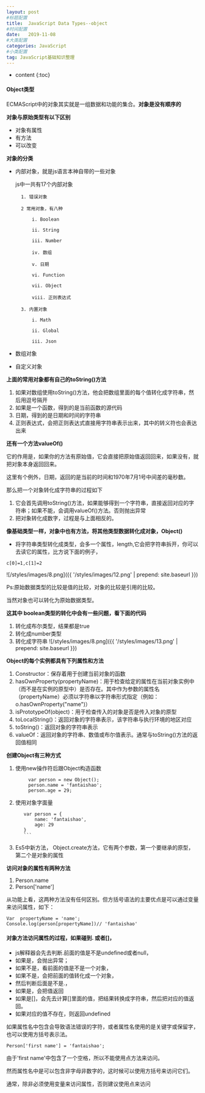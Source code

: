 ```yaml
---
layout: post
#标题配置
title:  JavaScript Data Types--object
#时间配置
date:   2019-11-08
#大类配置
categories: JavaScript
#小类配置
tag: JavaScript基础知识整理
---
```


* content
{:toc}



#### Object类型

ECMAScript中的对象其实就是一组数据和功能的集合。**对象是没有顺序的**

**对象与原始类型有以下区别**
* 对象有属性
* 有方法
* 可以改变

**对象的分类**
* 内部对象，就是js语言本神自带的一些对象

	js中一共有17个内部对象

		1. 错误对象

		2 常用对象，有八种

			i. Boolean

			ii. String

			iii. Number

			iv. 数组

			v. 日期

			vi. Function

			vii. Object

			viii. 正则表达式

		3. 内置对象 

			i. Math

			ii. Global

			iii. Json

* 数组对象
* 自定义对象

**上面的常用对象都有自己的toString()方法**

1. 如果对数组使用toString()方法，他会把数组里面的每个值转化成字符串，然后用逗号隔开
2. 如果是一个函数，得到的是当前函数的源代码
3. 日期，得到的是日期和时间的字符串
4. 正则表达式，会把正则表达式直接用字符串表示出来，其中的转义符也会表达出来

**还有一个方法valueOf()**

它的作用是，如果你的方法有原始值，它会直接把原始值返回回来，如果没有，就把对象本身返回回来。

这里有个例外，日期，返回的是当前的时间和1970年7月1号中间差的毫秒数。

那么把一个对象转化成字符串的过程如下

1. 它会首先调用toString()方法，如果能够得到一个字符串，直接返回对应的字符串；如果不能，会调用valueOf()方法。否则抛出异常
2. 把对象转化成数字，过程是与上面相反的。


**像基础类型一样，对象中也有方法，将其他类型数据转化成对象，Object()**

* 将字符串类型转化成类型，会多一个属性，length,它会把字符串拆开，你可以去读它的属性，比方说下面的例子，

```
c[0]=1,c[1]=2
```

![/styles/images/8.png]({{ '/styles/images/12.png' | prepend: site.baseurl  }})

Ps:原始数据类型的比较是值的比较，对象的比较是引用的比较。

当然对象也可以转化为原始数据类型。

**这其中 boolean类型的转化中会有一些问题，看下面的代码**
1. 转化成布尔类型，结果都是true
2. 转化成number类型
3. 转化成字符串
![/styles/images/8.png]({{ '/styles/images/13.png' | prepend: site.baseurl  }})

**Object的每个实例都具有下列属性和方法**
1. Constructor：保存着用于创建当前对象的函数
2. hasOwnProperty(propertyName)：用于检查给定的属性在当前对象实例中（而不是在实例的原型中）是否存在。其中作为参数的属性名（propertyName）必须以字符串以字符串形式指定（例如：o.hasOwnProperty("name")）
3. isPrototypeOf(object)：用于检查传入的对象是否是传入对象的原型
4. toLocalString()：返回对象的字符串表示，该字符串与执行环境的地区对应
5. toString()：返回对象的字符串表示
6. valueOf：返回对象的字符串、数值或布尔值表示。通常与toString()方法的返回值相同

**创建Object有三种方式**
1. 使用new操作符后跟Object构造函数

```    
        var person = new Object();
        person.name = 'fantaishao';
        person.age = 29;
```

2. 使用对象字面量

	```
       var person = {
           name: 'fantaishao',
           age: 29
       }
	   ```

3. Es5中新方法， Object.create方法，它有两个参数，第一个要继承的原型，第二个是对象的属性


**访问对象的属性有两种方法**
1. Person.name
2. Person['name']

从功能上看，这两种方法没有任何区别。但方括号语法的主要优点是可以通过变量来访问属性，如下：

```
Var  propertyName = 'name';
Console.log(person[propertyName])// 'fantaishao'
```

#### 对象方法访问属性的过程，如果碰到. 或者[]，
* js解释器会先去判断.前面的值是不是undefined或者null，
* 如果是，会抛出异常；
* 如果不是，看前面的值是不是一个对象，
* 如果不是，会把前面的值转化成一个对象，
* 然后判断后面是不是.，
* 如果是，会把值返回
* 如果是[]，会先去计算[]里面的值，把结果转换成字符串，然后把对应的值返回。
* 如果对应的值不存在，则返回undefined

如果属性名中包含会导致语法错误的字符，或者属性名使用的是关键字或保留字，也可以使用方括号表示法。

```
Person['first name'] = 'fantaishao';
```

由于'first name'中包含了一个空格，所以不能使用点方法来访问。

然而属性名中是可以包含非字母非数字的，这时候可以使用方括号来访问它们。

通常，除非必须使用变量来访问属性，否则建议使用点来访问
